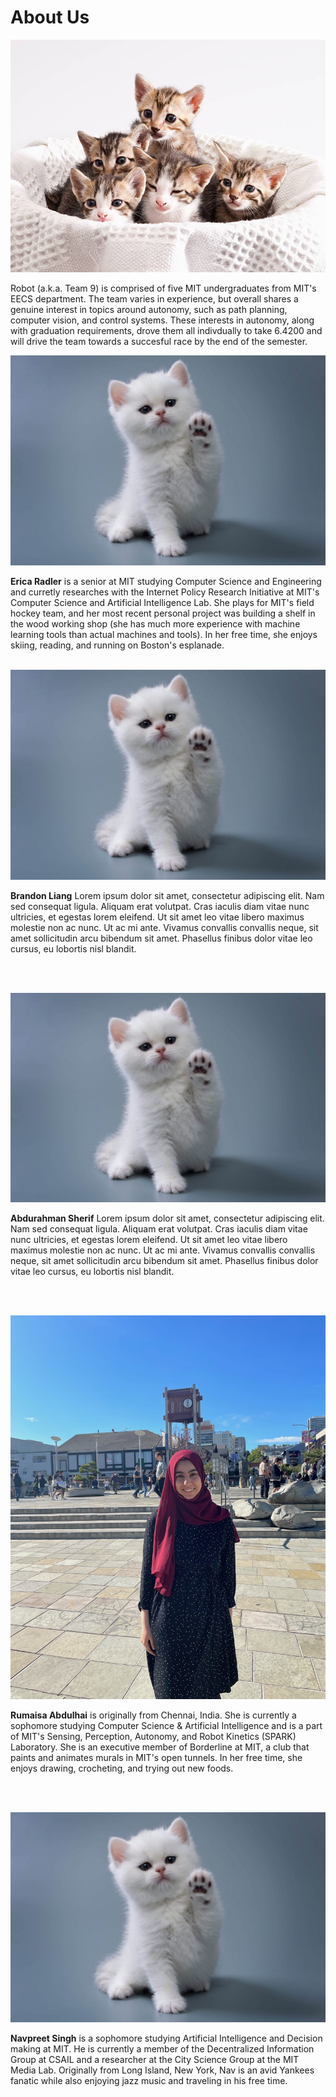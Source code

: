 # About Us

<span class="image main">![](assets/images/about/team.jpeg)</span>

Robot (a.k.a. Team 9) is comprised of five MIT undergraduates from MIT's EECS department. The team varies in experience, but overall shares a genuine interest in topics around autonomy, such as path planning, computer vision, and control systems. These interests in autonomy, along with graduation requirements, drove them all indivdually to take 6.4200 and will drive the team towards a succesful race by the end of the semester.

<span class="image left about">![](assets/images/about/cat.jpeg)</span>

**Erica Radler** is a senior at MIT studying Computer Science and Engineering and curretly researches with the Internet Policy Research Initiative at MIT's Computer Science and Artificial Intelligence Lab. She plays for MIT's field hockey team, and her most recent personal project was building a shelf in the wood working shop (she has much more experience with machine learning tools than actual machines and tools). In her free time, she enjoys skiing, reading, and running on Boston's esplanade. 
<br>
<br>

<span class="image right about">![](assets/images/about/cat.jpeg)</span>

**Brandon Liang** Lorem ipsum dolor sit amet, consectetur adipiscing elit. Nam sed consequat ligula. Aliquam erat volutpat. Cras iaculis diam vitae nunc ultricies, et egestas lorem eleifend. Ut sit amet leo vitae libero maximus molestie non ac nunc. Ut ac mi ante. Vivamus convallis convallis neque, sit amet sollicitudin arcu bibendum sit amet. Phasellus finibus dolor vitae leo cursus, eu lobortis nisl blandit.

<br>
<br>

<span class="image left about">![](assets/images/about/cat.jpeg)</span>

**Abdurahman Sherif** Lorem ipsum dolor sit amet, consectetur adipiscing elit. Nam sed consequat ligula. Aliquam erat volutpat. Cras iaculis diam vitae nunc ultricies, et egestas lorem eleifend. Ut sit amet leo vitae libero maximus molestie non ac nunc. Ut ac mi ante. Vivamus convallis convallis neque, sit amet sollicitudin arcu bibendum sit amet. Phasellus finibus dolor vitae leo cursus, eu lobortis nisl blandit.

<br>
<br>

<span class="image right about">![](assets/images/about/rumaisa.JPG)</span>

**Rumaisa Abdulhai** is originally from Chennai, India. She is currently a sophomore studying Computer Science & Artificial Intelligence and is a part of MIT's Sensing, Perception, Autonomy, and Robot Kinetics (SPARK) Laboratory. She is an executive member of Borderline at MIT, a club that paints and animates murals in MIT's open tunnels. In her free time, she enjoys drawing, crocheting, and trying out new foods.

<br>
<br>

<span class="image left about">![](assets/images/about/cat.jpeg)</span>

**Navpreet Singh** is a sophomore studying Artificial Intelligence and Decision making at MIT. He is currently a member of the Decentralized Information Group at CSAIL and a researcher at the City Science Group at the MIT Media Lab. Originally from Long Island, New York, Nav is an avid Yankees fanatic while also enjoying jazz music and traveling in his free time. 
<br>
<br>
